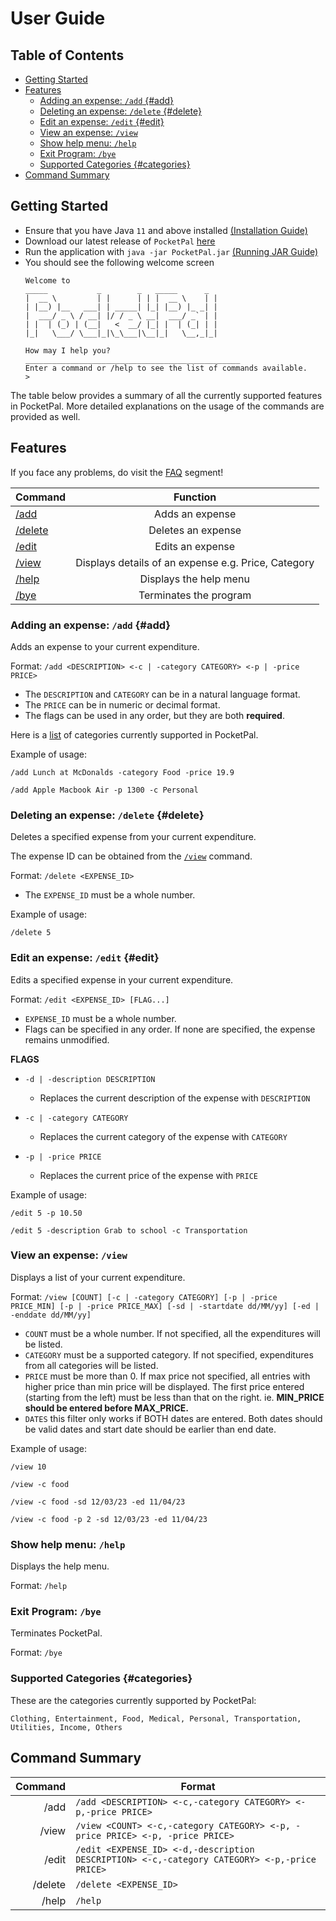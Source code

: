 <!-- omit in toc -->
# User Guide

<!-- omit in toc -->
## Table of Contents
- [Getting Started](#getting-started)
- [Features](#features)
  - [Adding an expense: `/add` {#add}](#adding-an-expense-add-add)
  - [Deleting an expense: `/delete` {#delete}](#deleting-an-expense-delete-delete)
  - [Edit an expense: `/edit` {#edit}](#edit-an-expense-edit-edit)
  - [View an expense: `/view`](#view-an-expense-view)
  - [Show help menu: `/help`](#show-help-menu-help)
  - [Exit Program: `/bye`](#exit-program-bye)
  - [Supported Categories {#categories}](#supported-categories-categories)
- [Command Summary](#command-summary)

## Getting Started

- Ensure that you have Java `11` and above installed [(Installation Guide)](https://docs.oracle.com/en/java/javase/11/install/overview-jdk-installation.html#GUID-8677A77F-231A-40F7-98B9-1FD0B48C346A)
- Download our latest release of `PocketPal` [here](https://github.com/AY2223S2-CS2113-W15-2/tp/releases)
- Run the application with `java -jar PocketPal.jar` [(Running JAR Guide)](https://se-education.org/guides/tutorials/jar.html#running-jar-files)
- You should see the following welcome screen
   ```
   Welcome to
   _____           _        _   _____      _
   |  __ \         | |      | | |  __ \    | |
   | |__) |__   ___| | _____| |_| |__) |_ _| |
   |  ___/ _ \ / __| |/ / _ \ __|  ___/ _` | |
   | |  | (_) | (__|   <  __/ |_| |  | (_| | |
   |_|   \___/ \___|_|\_\___|\__|_|   \__,_|_|

   How may I help you?
   ________________________________________________
   Enter a command or /help to see the list of commands available.
   > 
   ```

<!-- @@author adenteo -->
The table below provides a summary of all the currently supported features in PocketPal.
More detailed explanations on the usage of the commands are provided as well.

## Features 

If you face any problems, do visit the [FAQ](../faq) segment!

| Command            |                      Function                       |
| ------------------ | :-------------------------------------------------: |
| [/add](#add)       |                   Adds an expense                   |
| [/delete](#delete) |                 Deletes an expense                  |
| [/edit](#edit)     |                  Edits an expense                   |
| [/view](#view)     | Displays details of an expense e.g. Price, Category |
| [/help](#help)     |               Displays the help menu                |
| [/bye](#bye)       |               Terminates the program                |

### Adding an expense: `/add` {#add}

Adds an expense to your current expenditure.

Format: `/add <DESCRIPTION> <-c | -category CATEGORY> <-p | -price PRICE>`

- The `DESCRIPTION` and `CATEGORY` can be in a natural language format.
- The `PRICE` can be in numeric or decimal format.
- The flags can be used in any order, but they are both **required**.

Here is a [list](#categories) of categories currently supported in PocketPal.

Example of usage:

`/add Lunch at McDonalds -category Food -price 19.9`

`/add Apple Macbook Air -p 1300 -c Personal`

### Deleting an expense: `/delete` {#delete}

Deletes a specified expense from your current expenditure.

The expense ID can be obtained from the [`/view`](#view) command.

Format: `/delete <EXPENSE_ID>`

- The `EXPENSE_ID` must be a whole number.

Example of usage:

`/delete 5`

### Edit an expense: `/edit` {#edit}

Edits a specified expense in your current expenditure.

Format: `/edit <EXPENSE_ID> [FLAG...]`

- `EXPENSE_ID` must be a whole number.
- Flags can be specified in any order. If none are specified, the expense remains unmodified.

__FLAGS__

- `-d | -description DESCRIPTION`
    - Replaces the current description of the expense with `DESCRIPTION`

- `-c | -category CATEGORY`
    - Replaces the current category of the expense with `CATEGORY`

- `-p | -price PRICE`
    - Replaces the current price of the expense with `PRICE`

Example of usage:

`/edit 5 -p 10.50`

`/edit 5 -description Grab to school -c Transportation`

### View an expense: `/view`

Displays a list of your current expenditure.

Format: `/view [COUNT] [-c | -category CATEGORY] [-p | -price PRICE_MIN] [-p | -price PRICE_MAX]
[-sd | -startdate dd/MM/yy] [-ed | -enddate dd/MM/yy]`

- `COUNT` must be a whole number. If not specified, all the expenditures will be listed.
- `CATEGORY` must be a supported category. If not specified, expenditures from all categories will be listed.
- `PRICE` must be more than 0. If max price not specified, all entries with higher price than min price will be displayed.
The first price entered (starting from the left) must be less than that on the right. ie. **MIN_PRICE should be entered
before MAX_PRICE.**
- `DATES` this filter only works if BOTH dates are entered. Both dates should be valid dates and start date should be 
earlier than end date.

Example of usage:

`/view 10`

`/view -c food`

`/view -c food -sd 12/03/23 -ed 11/04/23`

`/view -c food -p 2 -sd 12/03/23 -ed 11/04/23`

### Show help menu: `/help`

Displays the help menu.

Format: `/help`

### Exit Program: `/bye`

Terminates PocketPal.

Format: `/bye`

### Supported Categories {#categories}

These are the categories currently supported by PocketPal:

`Clothing, Entertainment, Food, Medical, Personal, Transportation, Utilities, Income, Others`

## Command Summary

| Command | Format                                                                                       |
| ------: | -------------------------------------------------------------------------------------------- |
|    /add | `/add <DESCRIPTION> <-c,-category CATEGORY> <-p,-price PRICE>`                               |
|   /view | `/view <COUNT> <-c,-category CATEGORY> <-p, -price PRICE> <-p, -price PRICE>`                |
|   /edit | `/edit <EXPENSE_ID> <-d,-description DESCRIPTION> <-c,-category CATEGORY> <-p,-price PRICE>` |
| /delete | `/delete <EXPENSE_ID>`                                                                       |
|   /help | `/help`                                                                                      |

<!-- @@author -->

